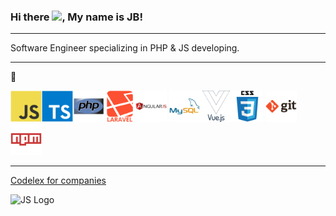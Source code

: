 ### Hi there <img src="https://raw.githubusercontent.com/MartinHeinz/MartinHeinz/master/wave.gif" width="30px">, My name is JB!

-----

Software Engineer specializing in PHP & JS developing. 

-----

:wrench:

<img src="https://github.com/devicons/devicon/blob/master/icons/javascript/javascript-original.svg" alt="JS Logo" width="50" height="50" /><img src="https://github.com/devicons/devicon/blob/master/icons/typescript/typescript-original.svg" alt="JS Logo" width="50" height="50" /><img src="https://github.com/devicons/devicon/blob/master/icons/php/php-original.svg" alt="JS Logo" width="50" height="50" /><img src="https://github.com/devicons/devicon/blob/master/icons/laravel/laravel-plain-wordmark.svg" alt="JS Logo" width="50" height="50" /><img src="https://github.com/devicons/devicon/blob/master/icons/angularjs/angularjs-original-wordmark.svg" alt="JS Logo" width="50" height="50" />
<img src="https://github.com/devicons/devicon/blob/master/icons/mysql/mysql-original-wordmark.svg" alt="JS Logo" width="50" height="50" /><img src="https://github.com/devicons/devicon/blob/master/icons/vuejs/vuejs-line-wordmark.svg" alt="JS Logo" width="50" height="50" /><img src="https://github.com/devicons/devicon/blob/master/icons/css3/css3-original-wordmark.svg" alt="JS Logo" width="50" height="50" />
<img src="https://github.com/devicons/devicon/blob/master/icons/git/git-original-wordmark.svg" alt="JS Logo" width="50" height="50" /><img src="https://github.com/devicons/devicon/blob/master/icons/npm/npm-original-wordmark.svg" alt="JS Logo" width="50" height="50" />

-----

[Codelex for companies](https://www.codelex.io/uznemumiem "Codelex for companies")

<img src="https://yt3.ggpht.com/0l2xQdIct2Fm8RD8axpIO_6c0i3ps-tNccxBTUvOYyFkUO9kMQrB0PSTR9mD6a3Bv9nksI4X5g=s900-c-k-c0x00ffffff-no-rj" alt="JS Logo" width="50" height="50" />




